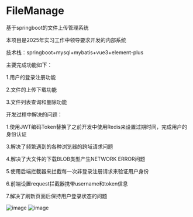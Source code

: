 # FileManage
基于springboot的文件上传管理系统

本项目是2025年实习工作中领导要求开发的内部系统

技术栈：springboot+mysql+mybatis+vue3+element-plus

主要完成功能如下：

1.用户的登录注册功能

2.文件的上传下载功能

3.文件列表查询和删除功能

开发过程中解决的问题：

1.使用JWT编码Token替换了之前开发中使用Redis来设置过期时间，完成用户的身份认证

3.解决了频繁遇到的各种浏览器的跨域请求问题

4.解决了大文件的下载BLOB类型产生NETWORK ERROR问题

5.使用后端拦截器来拦截每一次非登录注册请求来验证用户身份

6.前端设置request拦截器携带username和token信息

7.解决了刷新页面后保持用户登录状态的问题

![image](https://github.com/user-attachments/assets/ff2a4ef6-e813-45fa-a505-66ab666e9a49)
![image](https://github.com/user-attachments/assets/123678ac-94d2-4a98-941a-f13b771ce395)

